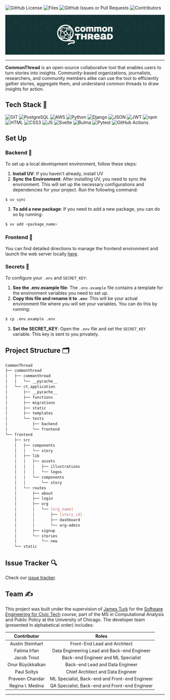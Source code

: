 ![GitHub License](https://img.shields.io/github/license/uchicago-capp-30320/CommonThread?color=133335)
![Files](https://img.shields.io/github/directory-file-count/uchicago-capp-30320/CommonThread?color=%23d0fdb9) 
![GitHub Issues or Pull Requests](https://img.shields.io/github/issues-closed/uchicago-capp-30320/CommonThread?color=%2356bcb3)
![Contributors](https://img.shields.io/github/contributors/uchicago-capp-30320/CommonThread)

![CommonThread Banner with a logo of four hands forming a ball of yarn](CommonThread_Banner.png)

--------------

**CommonThread** is an open-source collaborative tool that enables users to turn stories into insights. Community-based organizations, journalists, researchers, and community members alike can use the tool to efficiently gather stories, aggregate them, and understand common threads to draw insights for action.


## Tech Stack :toolbox:
![GIT](https://img.shields.io/badge/GIT-E44C30?style=for-the-badge&logo=git&logoColor=white)
![PostgreSQL](https://img.shields.io/badge/PostgreSQL-316192?style=for-the-badge&logo=postgresql&logoColor=white)
![AWS](https://img.shields.io/badge/AWS-%23FF9900.svg?style=for-the-badge&logo=amazon-aws&logoColor=white)
![Python](https://img.shields.io/badge/Python-FFD43B?style=for-the-badge&logo=python&logoColor=blue)
![Django](https://img.shields.io/badge/Django-092E20?style=for-the-badge&logo=django&logoColor=green)
![JSON](https://img.shields.io/badge/json-5E5C5C?style=for-the-badge&logo=json&logoColor=white)
![JWT](https://img.shields.io/badge/JWT-black?style=for-the-badge&logo=JSON%20web%20tokens)
![npm](https://img.shields.io/badge/npm-CB3837?style=for-the-badge&logo=npm&logoColor=white)
![HTML](https://img.shields.io/badge/HTML5-E34F26?style=for-the-badge&logo=html5&logoColor=white)
![CSS3](https://img.shields.io/badge/CSS3-1572B6?style=for-the-badge&logo=css3&logoColor=white)
![JS](https://img.shields.io/badge/JavaScript-323330?style=for-the-badge&logo=javascript&logoColor=F7DF1E)
![Svelte](https://img.shields.io/badge/Svelte-4A4A55?style=for-the-badge&logo=svelte&logoColor=FF3E00)
![Bulma](https://img.shields.io/badge/Bulma-00D1B2?style=for-the-badge&logo=Bulma&logoColor=white)
![Pytest](https://img.shields.io/badge/pytest-%23ffffff.svg?style=for-the-badge&logo=pytest&logoColor=2f9fe3)
![GitHub Actions](https://img.shields.io/badge/github%20actions-%232671E5.svg?style=for-the-badge&logo=githubactions&logoColor=white)

## Set Up 

### Backend :hammer:

To set up a local development environment, follow these steps:

1. **Install UV**: If you haven't already, install UV
2. **Sync the Environment**: After installing UV, you need to sync the environment. This will set up the necessary configurations and dependencies for your project. Run the following command:
```bash
$ uv sync
```
3. **To add a new package**: If you need to add a new package, you can do so by running:
```bash
$ uv add <package_name>
``` 

### Frontend :art:
You can find detailed directions to manage the frontend environment and launch the web server locally [here](https://github.com/uchicago-capp-30320/CommonThread/tree/main/frontend).

### Secrets :key:
To configure your `.env` and `SECRET_KEY`:
1. **See the .env.example file**: The `.env.example` file contains a template for the environment variables you need to set up. 
2. **Copy this file and rename it to `.env`**: This will be your actual environment file where you will set your variables. You can do this by running:
```bash
$ cp .env.example .env
```
3. **Set the SECRET_KEY**: Open the `.env` file and set the `SECRET_KEY` variable. This key is sent to you privately.


## Project Structure :card_index_dividers:

```bash
CommonThread
├── commonthread
│   ├── commonthread
│   │   └── __pycache__
│   └── ct_application
│       ├── __pycache__
│       ├── functions
│       ├── migrations
│       ├── static
│       ├── templates
│       └── tests
│           ├── backend
│           └── frontend
└── frontend
    ├── src
    │   ├── components
    │   │   └── story
    │   ├── lib
    │   │   ├── assets
    │   │   │   ├── illustrations
    │   │   │   └── logos
    │   │   └── components
    │   │       └── story
    │   └── routes
    │       ├── about
    │       ├── login
    │       ├── org
    │       │   └── [org_name]
    │       │       ├── [story_id]
    │       │       ├── dashboard
    │       │       └── org-admin
    │       ├── signup
    │       └── stories
    │           └── new
    └── static
```


## Issue Tracker :mag:
Check our [issue tracker](https://github.com/orgs/uchicago-capp-30320/projects/10/views/1).

## Team :writing_hand:
This project was built under the supervision of [James Turk](https://github.com/jamesturk) for the [Software Engineering for Civic Tech](https://github.com/uchicago-capp-30320) course, part of the MS in Computational Analysis and Public Policy at the University of Chicago. The developer team (presented in alphabetical order) includes: 

Contributor      | Roles |
:------------:   | :-------------: |
Austin Steinhart | Front-End Lead and Architect
Fatima Irfan     | Data Engineering Lead and Back-end Engineer
Jacob Trout      | Back-end Engineer and ML Specialist 
Onur Büyükkalkan | Back-end Lead and Data Engineer
Paul Soltys      | Chief Architect and Data Engineer
Praveen Chandar  | ML Specialist, Back-end and Front-end Engineer
Regina I. Medina | QA Specialist, Back-end and Front-end Engineer

--------------
